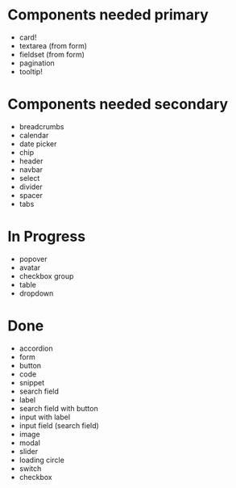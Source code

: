 # Components needed primary

- card!
- textarea (from form)
- fieldset (from form)
- pagination
- tooltip!

# Components needed secondary

- breadcrumbs
- calendar
- date picker
- chip
- header
- navbar
- select
- divider
- spacer
- tabs

# In Progress

- popover
- avatar
- checkbox group
- table
- dropdown

# Done

- accordion
- form
- button
- code
- snippet
- search field
- label
- search field with button
- input with label
- input field (search field)
- image
- modal
- slider
- loading circle
- switch
- checkbox
